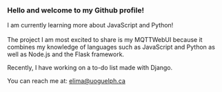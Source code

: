 ### **Hello and welcome to my Github profile!**

I am currently learning more about JavaScript and Python!<br><br>
The project I am most excited to share is my MQTTWebUI because it combines my knowledge of languages such as JavaScript and Python as well as Node.js and the Flask framework.

Recently, I have working on a to-do list made with Django.

You can reach me at: elima@uoguelph.ca
